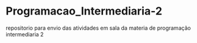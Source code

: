 # Programacao_Intermediaria-2
repositorio para envio das atividades em sala da materia de programação intermediaria 2
